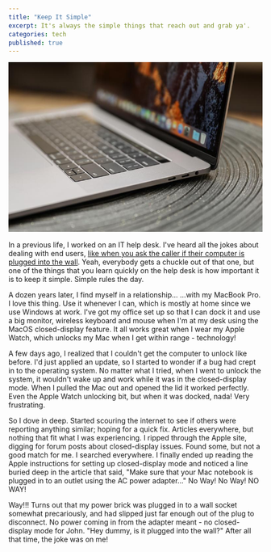 ```yaml
---
title: "Keep It Simple"
excerpt: It's always the simple things that reach out and grab ya'.
categories: tech
published: true
---
```

!["2017 MacBook Pro"](/images/mbp.jpg)

In a previous life, I worked on an IT help desk. I've heard all the jokes about dealing with end users, [like when you ask the caller if their computer is plugged into the wall](http://jokes.cc.com/funny-miscellaneous/hib66e/from-the-wordperfect-help-desk). Yeah, everybody gets a chuckle out of that one, but one of the things that you learn quickly on the help desk is how important it is to keep it simple. Simple rules the day. 

A dozen years later, I find myself in a relationship...     ...with my MacBook Pro. I love this thing. Use it whenever I can, which is mostly at home since we use Windows at work. I've got my office set up so that I can dock it and use a big monitor, wireless keyboard and mouse when I'm at my desk using the MacOS closed-display feature. It all works great when I wear my Apple Watch, which unlocks my Mac when I get within range - technology! 

A few days ago, I realized that I couldn't get the computer to unlock like before. I'd just applied an update, so I started to wonder if a bug had crept in to the operating system. No matter what I tried, when I went to unlock the system, it wouldn't wake up and work while it was in the closed-display mode. When I pulled the Mac out and opened the lid it worked perfectly. Even the Apple Watch unlocking bit, but when it was docked, nada! Very frustrating. 

So I dove in deep. Started scouring the internet to see if others were reporting anything similar; hoping for a quick fix. Articles everywhere, but nothing that fit what I was experiencing. I ripped through the Apple site, digging for forum posts about closed-display issues. Found some, but not a good match for me. I searched everywhere. I finally ended up reading the Apple instructions for setting up closed-display mode and noticed a line buried deep in the article that said, "Make sure that your Mac notebook is plugged in to an outlet using the AC power adapter..." No Way! No Way! NO WAY! 

Way!!! Turns out that my power brick was plugged in to a wall socket somewhat precariously, and had slipped just far enough out of the plug to disconnect. No power coming in from the adapter meant - no closed-display mode for John. "Hey dummy, is it plugged into the wall?" After all that time, the joke was on me! 
